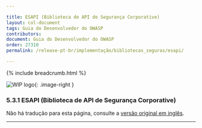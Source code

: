 ```yaml
---

title: ESAPI (Biblioteca de API de Segurança Corporative)
layout: col-document
tags: Guia do Desenvolvedor do OWASP
contributors:
document: Guia do Desenvolvedor do OWASP
order: 27310
permalink: /release-pt-br/implementação/bibliotecas_seguras/esapi/

---
```


{% include breadcrumb.html %}

<style type="text/css">
.image-right {
  height: 180px;
  display: block;
  margin-left: auto;
  margin-right: auto;
  float: right;
}
</style>

![WIP logo](../../../assets/images/dg_wip.png "Trabalho em andamento"){: .image-right }

### 5.3.1 ESAPI (Biblioteca de API de Segurança Corporative)

Não há tradução para esta página, consulte a [versão original em inglês][release070301].

----

[release070301]: https://github.com/OWASP/www-project-developer-guide/blob/main/draft/07-implementation/03-secure-libraries/01-esapi.md
